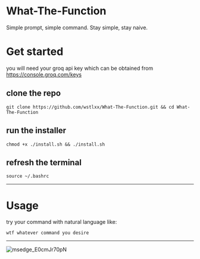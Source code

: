 # What-The-Function
Simple prompt, simple command. Stay simple, stay naive.

# Get started
you will need your groq api key which can be obtained from https://console.groq.com/keys
## clone the repo
```
git clone https://github.com/wstlxx/What-The-Function.git && cd What-The-Function
```
## run the installer
```
chmod +x ./install.sh && ./install.sh
```
## refresh the terminal
```
source ~/.bashrc
```
---
# Usage
try your command with natural language like:
```
wtf whatever command you desire
```
---
![msedge_E0cmJr70pN](https://github.com/user-attachments/assets/bae64db5-b96c-46d9-ac84-17fc80e3007c)
